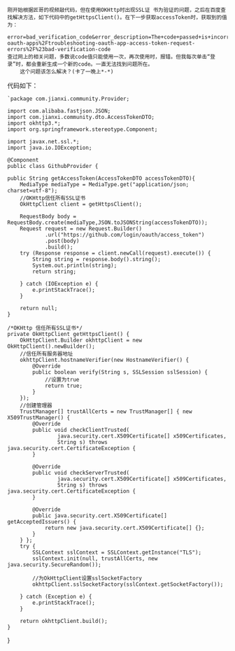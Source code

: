 	刚开始根据匠哥的视频敲代码，但在使用OKHttp时出现SSL证 书为验证的问题，之后在百度查找解决方法，如下代码中的getHttpsClient()。在下一步获取accessToken时，获取到的值为：    
		error=bad_verification_code&error_description=The+code+passed+is+incorrect+or+expired.&error_uri=https%3A%2F%2Fdeveloper.github.com%2Fapps%2Fmanaging-oauth-apps%2Ftroubleshooting-oauth-app-access-token-request-errors%2F%23bad-verification-code  
	查过网上的相关问题，多数说code值只能使用一次，再次使用时，报错。但我每次单击“登录”时，都会重新生成一个新的code。一直无法找到问题所在。
		这个问题该怎么解决？(卡了一晚上*-*)

代码如下：

	`package com.jianxi.community.Provider;

	import com.alibaba.fastjson.JSON;
	import com.jianxi.community.dto.AccessTokenDTO;
	import okhttp3.*;
	import org.springframework.stereotype.Component;

	import javax.net.ssl.*;
	import java.io.IOException;

	@Component
	public class GithubProvider {

    public String getAccessToken(AccessTokenDTO accessTokenDTO){
        MediaType mediaType = MediaType.get("application/json; charset=utf-8");
        //OKHttp信任所有SSL证书
        OkHttpClient client = getHttpsClient();

        RequestBody body = RequestBody.create(mediaType,JSON.toJSONString(accessTokenDTO));
        Request request = new Request.Builder()
                .url("https://github.com/login/oauth/access_token")
                .post(body)
                .build();
        try (Response response = client.newCall(request).execute()) {
            String string = response.body().string();
            System.out.println(string);
            return string;

        } catch (IOException e) {
            e.printStackTrace();
        }

        return null;
    }

    /*OKHttp 信任所有SSL证书*/
    private OkHttpClient getHttpsClient() {
        OkHttpClient.Builder okhttpClient = new OkHttpClient().newBuilder();
        //信任所有服务器地址
        okhttpClient.hostnameVerifier(new HostnameVerifier() {
            @Override
            public boolean verify(String s, SSLSession sslSession) {
                //设置为true
                return true;
            }
        });
        //创建管理器
        TrustManager[] trustAllCerts = new TrustManager[] { new X509TrustManager() {
            @Override
            public void checkClientTrusted(
                    java.security.cert.X509Certificate[] x509Certificates,
                    String s) throws java.security.cert.CertificateException {
            }

            @Override
            public void checkServerTrusted(
                    java.security.cert.X509Certificate[] x509Certificates,
                    String s) throws java.security.cert.CertificateException {
            }

            @Override
            public java.security.cert.X509Certificate[] getAcceptedIssuers() {
                return new java.security.cert.X509Certificate[] {};
            }
        } };
        try {
            SSLContext sslContext = SSLContext.getInstance("TLS");
            sslContext.init(null, trustAllCerts, new java.security.SecureRandom());

            //为OkHttpClient设置sslSocketFactory
            okhttpClient.sslSocketFactory(sslContext.getSocketFactory());

        } catch (Exception e) {
            e.printStackTrace();
        }

        return okhttpClient.build();
    }


}